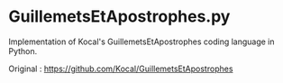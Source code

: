 # GuillemetsEtApostrophes.py
Implementation of Kocal's GuillemetsEtApostrophes coding language in Python.

Original : https://github.com/Kocal/GuillemetsEtApostrophes
